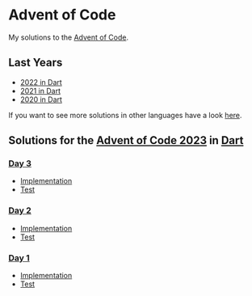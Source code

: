 # Advent of Code

My solutions to the [Advent of Code](https://adventofcode.com/).

## Last Years

- [2022 in Dart](https://github.com/traveling-developer/Advent-of-Code-2022)
- [2021 in Dart](https://github.com/traveling-developer/Advent-of-Code-2021)
- [2020 in Dart](https://github.com/traveling-developer/Advent-of-Code-2020)

If you want to see more solutions in other languages have a look [here](https://github.com/inovex/Advent-of-Code).

## Solutions for the [Advent of Code 2023](https://adventofcode.com/2023) in [Dart](dart.dev)

### [Day 3](https://adventofcode.com/2023/day/3)

- [Implementation](./2023/lib/day03.dart)
- [Test](./2023/test/day03_test.dart)

### [Day 2](https://adventofcode.com/2023/day/2)

- [Implementation](./2023/lib/day02.dart)
- [Test](./2023/test/day02_test.dart)

### [Day 1](https://adventofcode.com/2023/day/1)

- [Implementation](./2023/lib/day01.dart)
- [Test](./2023/test/day01_test.dart)
